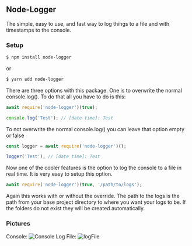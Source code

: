 ## Node-Logger

The simple, easy to use, and fast way to log things to a file and with timestamps to the console.

### Setup

```bash
$ npm install node-logger
```

or

```bash
$ yarn add node-logger
```

There are three options with this package. One is to overwrite the normal console.log(). To do that all you have to do is this:

```javascript
await require('node-logger')(true);

console.log('Test'); // [date time]: Test
```

To not overwrite the normal console.log() you can leave that option empty or false

```javascript
const logger = await require('node-logger')();

logger('Test'); // [date time]: Test
```

Now one of the cooler features is the option to log the console to a file in real time. It is very easy to setup this option.

```javascript
await require('node-logger')(true, '/path/to/logs');
```

Again this works with or without the override. The path to the logs is the path from your base project directory to where you want your logs to be. If the folders do not exist they will be created automatically.

### Pictures

Console:
![Console](https://i.sdfx.ga/Jqn9X0aTKB.png)
Log File:
![logFile](https://i.sdfx.ga/jQN9CCC9w6.png)
